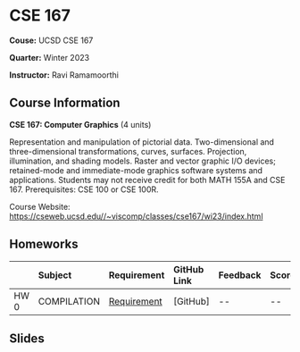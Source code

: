 # CSE 167

**Couse:** UCSD CSE 167

**Quarter:** Winter 2023

**Instructor:** Ravi Ramamoorthi

## Course Information

**CSE 167: Computer Graphics** (4 units)

Representation and manipulation of pictorial data. Two-dimensional and three-dimensional transformations, curves, surfaces. Projection, illumination, and shading models. Raster and vector graphic I/O devices; retained-mode and immediate-mode graphics software systems and applications. Students may not receive credit for both MATH 155A and CSE 167. Prerequisites: CSE 100 or CSE 100R.

Course Website: https://cseweb.ucsd.edu//~viscomp/classes/cse167/wi23/index.html

## Homeworks
|       |Subject    |Requirement   |GitHub Link   |Feedback   |Score  |
|:------|:----------|:-------------|:-------------|:----------|:------|
|HW 0 |COMPILATION |[Requirement](./HW/HW0.md)|[GitHub] |--  |--    |

## Slides
